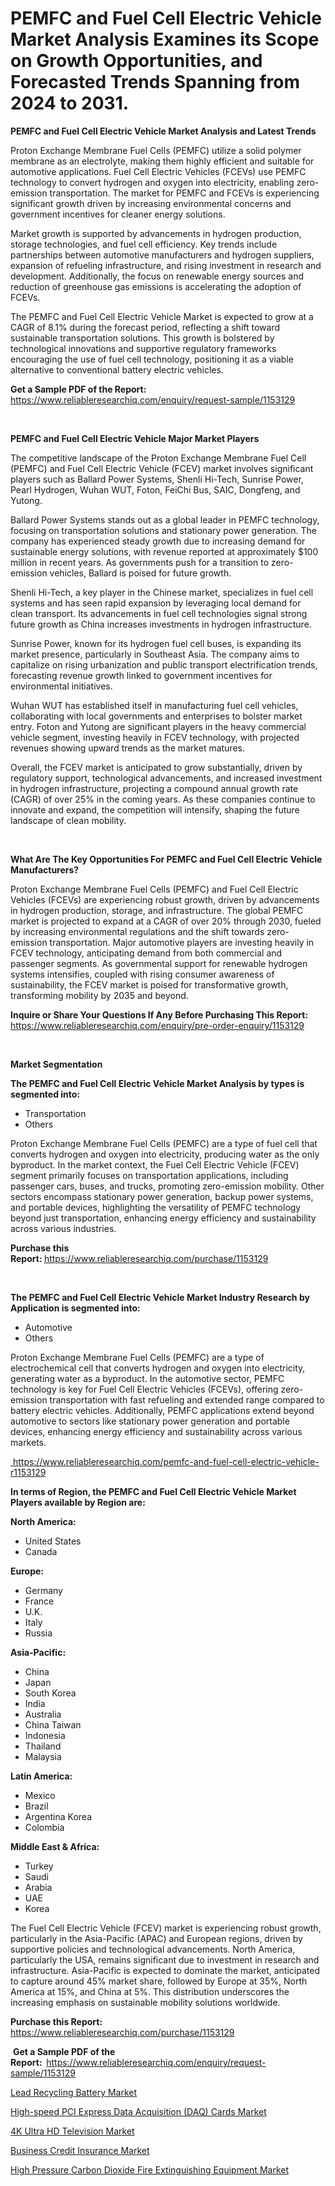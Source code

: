 <p><h1>PEMFC and Fuel Cell Electric Vehicle Market Analysis Examines its Scope on Growth Opportunities, and Forecasted Trends Spanning from 2024 to 2031.</h1></p><p><strong>PEMFC and Fuel Cell Electric Vehicle Market Analysis and Latest Trends</strong></p>
<p><p>Proton Exchange Membrane Fuel Cells (PEMFC) utilize a solid polymer membrane as an electrolyte, making them highly efficient and suitable for automotive applications. Fuel Cell Electric Vehicles (FCEVs) use PEMFC technology to convert hydrogen and oxygen into electricity, enabling zero-emission transportation. The market for PEMFC and FCEVs is experiencing significant growth driven by increasing environmental concerns and government incentives for cleaner energy solutions.</p><p>Market growth is supported by advancements in hydrogen production, storage technologies, and fuel cell efficiency. Key trends include partnerships between automotive manufacturers and hydrogen suppliers, expansion of refueling infrastructure, and rising investment in research and development. Additionally, the focus on renewable energy sources and reduction of greenhouse gas emissions is accelerating the adoption of FCEVs.</p><p>The PEMFC and Fuel Cell Electric Vehicle Market is expected to grow at a CAGR of 8.1% during the forecast period, reflecting a shift toward sustainable transportation solutions. This growth is bolstered by technological innovations and supportive regulatory frameworks encouraging the use of fuel cell technology, positioning it as a viable alternative to conventional battery electric vehicles.</p></p>
<p><strong>Get a Sample PDF of the Report:&nbsp;</strong> <a href="https://www.reliableresearchiq.com/enquiry/request-sample/1153129?utm_campaign=973&utm_medium=2&utm_source=Github&utm_content=ia&utm_term=05122024&utm_id=pemfc-and-fuel-cell-electric-vehicle">https://www.reliableresearchiq.com/enquiry/request-sample/1153129</a></p>
<p>&nbsp;</p>
<p><strong>PEMFC and Fuel Cell Electric Vehicle Major Market Players</strong></p>
<p><p>The competitive landscape of the Proton Exchange Membrane Fuel Cell (PEMFC) and Fuel Cell Electric Vehicle (FCEV) market involves significant players such as Ballard Power Systems, Shenli Hi-Tech, Sunrise Power, Pearl Hydrogen, Wuhan WUT, Foton, FeiChi Bus, SAIC, Dongfeng, and Yutong. </p><p>Ballard Power Systems stands out as a global leader in PEMFC technology, focusing on transportation solutions and stationary power generation. The company has experienced steady growth due to increasing demand for sustainable energy solutions, with revenue reported at approximately $100 million in recent years. As governments push for a transition to zero-emission vehicles, Ballard is poised for future growth.</p><p>Shenli Hi-Tech, a key player in the Chinese market, specializes in fuel cell systems and has seen rapid expansion by leveraging local demand for clean transport. Its advancements in fuel cell technologies signal strong future growth as China increases investments in hydrogen infrastructure.</p><p>Sunrise Power, known for its hydrogen fuel cell buses, is expanding its market presence, particularly in Southeast Asia. The company aims to capitalize on rising urbanization and public transport electrification trends, forecasting revenue growth linked to government incentives for environmental initiatives.</p><p>Wuhan WUT has established itself in manufacturing fuel cell vehicles, collaborating with local governments and enterprises to bolster market entry. Foton and Yutong are significant players in the heavy commercial vehicle segment, investing heavily in FCEV technology, with projected revenues showing upward trends as the market matures.</p><p>Overall, the FCEV market is anticipated to grow substantially, driven by regulatory support, technological advancements, and increased investment in hydrogen infrastructure, projecting a compound annual growth rate (CAGR) of over 25% in the coming years. As these companies continue to innovate and expand, the competition will intensify, shaping the future landscape of clean mobility.</p></p>
<p>&nbsp;</p>
<p><strong>What Are The Key Opportunities For PEMFC and Fuel Cell Electric Vehicle Manufacturers?</strong></p>
<p><p>Proton Exchange Membrane Fuel Cells (PEMFC) and Fuel Cell Electric Vehicles (FCEVs) are experiencing robust growth, driven by advancements in hydrogen production, storage, and infrastructure. The global PEMFC market is projected to expand at a CAGR of over 20% through 2030, fueled by increasing environmental regulations and the shift towards zero-emission transportation. Major automotive players are investing heavily in FCEV technology, anticipating demand from both commercial and passenger segments. As governmental support for renewable hydrogen systems intensifies, coupled with rising consumer awareness of sustainability, the FCEV market is poised for transformative growth, transforming mobility by 2035 and beyond.</p></p>
<p><strong>Inquire or Share Your Questions If Any Before Purchasing This Report:</strong> <a href="https://www.reliableresearchiq.com/enquiry/pre-order-enquiry/1153129?utm_campaign=973&utm_medium=2&utm_source=Github&utm_content=ia&utm_term=05122024&utm_id=pemfc-and-fuel-cell-electric-vehicle">https://www.reliableresearchiq.com/enquiry/pre-order-enquiry/1153129</a></p>
<p>&nbsp;</p>
<p><strong>Market Segmentation</strong></p>
<p><strong>The PEMFC and Fuel Cell Electric Vehicle Market Analysis by types is segmented into:</strong></p>
<p><ul><li>Transportation</li><li>Others</li></ul></p>
<p><p>Proton Exchange Membrane Fuel Cells (PEMFC) are a type of fuel cell that converts hydrogen and oxygen into electricity, producing water as the only byproduct. In the market context, the Fuel Cell Electric Vehicle (FCEV) segment primarily focuses on transportation applications, including passenger cars, buses, and trucks, promoting zero-emission mobility. Other sectors encompass stationary power generation, backup power systems, and portable devices, highlighting the versatility of PEMFC technology beyond just transportation, enhancing energy efficiency and sustainability across various industries.</p></p>
<p><strong>Purchase this Report:&nbsp;</strong><a href="https://www.reliableresearchiq.com/purchase/1153129?utm_campaign=973&utm_medium=2&utm_source=Github&utm_content=ia&utm_term=05122024&utm_id=pemfc-and-fuel-cell-electric-vehicle">https://www.reliableresearchiq.com/purchase/1153129</a></p>
<p>&nbsp;</p>
<p><strong>The PEMFC and Fuel Cell Electric Vehicle Market Industry Research by Application is segmented into:</strong></p>
<p><ul><li>Automotive</li><li>Others</li></ul></p>
<p><p>Proton Exchange Membrane Fuel Cells (PEMFC) are a type of electrochemical cell that converts hydrogen and oxygen into electricity, generating water as a byproduct. In the automotive sector, PEMFC technology is key for Fuel Cell Electric Vehicles (FCEVs), offering zero-emission transportation with fast refueling and extended range compared to battery electric vehicles. Additionally, PEMFC applications extend beyond automotive to sectors like stationary power generation and portable devices, enhancing energy efficiency and sustainability across various markets.</p></p>
<p><a href="https://www.reliableresearchiq.com/pemfc-and-fuel-cell-electric-vehicle-r1153129?utm_campaign=973&utm_medium=2&utm_source=Github&utm_content=ia&utm_term=05122024&utm_id=pemfc-and-fuel-cell-electric-vehicle">&nbsp;https://www.reliableresearchiq.com/pemfc-and-fuel-cell-electric-vehicle-r1153129</a></p>
<p><strong>In terms of Region, the PEMFC and Fuel Cell Electric Vehicle Market Players available by Region are:</strong></p>
<p>
    <p> <strong> North America: </strong>
        <ul>
            <li>United States</li>
            <li>Canada</li>
        </ul>
        </p> 
    <p> <strong> Europe: </strong>
        <ul>
            <li>Germany</li>
            <li>France</li>
            <li>U.K.</li>
            <li>Italy</li>
            <li>Russia</li>
        </ul>
        </p> 
    <p> <strong> Asia-Pacific: </strong>
        <ul>
            <li>China</li>
            <li>Japan</li>
            <li>South Korea</li>
            <li>India</li>
            <li>Australia</li>
            <li>China Taiwan</li>
            <li>Indonesia</li>
            <li>Thailand</li>
            <li>Malaysia</li>
        </ul>
        </p> 
    <p> <strong> Latin America: </strong>
        <ul>
            <li>Mexico</li>
            <li>Brazil</li>
            <li>Argentina Korea</li>
            <li>Colombia</li>
        </ul>
        </p> 
    <p> <strong> Middle East & Africa: </strong>
        <ul>
            <li>Turkey</li>
            <li>Saudi</li>
            <li>Arabia</li>
            <li>UAE</li>
            <li>Korea</li>
        </ul>
    </p>
    </p>
<p><p>The Fuel Cell Electric Vehicle (FCEV) market is experiencing robust growth, particularly in the Asia-Pacific (APAC) and European regions, driven by supportive policies and technological advancements. North America, particularly the USA, remains significant due to investment in research and infrastructure. Asia-Pacific is expected to dominate the market, anticipated to capture around 45% market share, followed by Europe at 35%, North America at 15%, and China at 5%. This distribution underscores the increasing emphasis on sustainable mobility solutions worldwide.</p></p>
<p><strong>Purchase this Report: </strong><a href="https://www.reliableresearchiq.com/purchase/1153129?utm_campaign=973&utm_medium=2&utm_source=Github&utm_content=ia&utm_term=05122024&utm_id=pemfc-and-fuel-cell-electric-vehicle">https://www.reliableresearchiq.com/purchase/1153129</a></p>
<p>&nbsp;<strong>Get a Sample PDF of the Report:&nbsp;&nbsp;</strong><a href="https://www.reliableresearchiq.com/enquiry/request-sample/1153129?utm_campaign=973&utm_medium=2&utm_source=Github&utm_content=ia&utm_term=05122024&utm_id=pemfc-and-fuel-cell-electric-vehicle">https://www.reliableresearchiq.com/enquiry/request-sample/1153129</a></p>
<p><strong></strong></p>
<p><p><a href="https://github.com/flnordan65e0/Market-Research-Report-List-1/blob/main/lead-recycling-battery-market.md?utm_campaign=973&utm_medium=2&utm_source=Github&utm_content=ia&utm_term=05122024&utm_id=pemfc-and-fuel-cell-electric-vehicle">Lead Recycling Battery Market</a></p><p><a href="https://issuu.com/reportprime-2/docs/high-speed-pci-express-data-acquisition-daq-cards-?utm_campaign=973&utm_medium=2&utm_source=Github&utm_content=ia&utm_term=05122024&utm_id=pemfc-and-fuel-cell-electric-vehicle">High-speed PCI Express Data Acquisition (DAQ) Cards Market</a></p><p><a href="https://www.linkedin.com/pulse/4k-ultra-hd-television-market-report-in-depth-trends-insights-4fqzc?utm_campaign=973&utm_medium=2&utm_source=Github&utm_content=ia&utm_term=05122024&utm_id=pemfc-and-fuel-cell-electric-vehicle">4K Ultra HD Television Market</a></p><p><a href="https://www.linkedin.com/pulse/study-extensively-examines-business-credit-insurancemarket-4klqc?utm_campaign=973&utm_medium=2&utm_source=Github&utm_content=ia&utm_term=05122024&utm_id=pemfc-and-fuel-cell-electric-vehicle">Business Credit Insurance Market</a></p><p><a href="https://issuu.com/reportprime-2/docs/high-pressure-carbon-dioxide-fire-extinguishing-eq?utm_campaign=973&utm_medium=2&utm_source=Github&utm_content=ia&utm_term=05122024&utm_id=pemfc-and-fuel-cell-electric-vehicle">High Pressure Carbon Dioxide Fire Extinguishing Equipment Market</a></p></p>